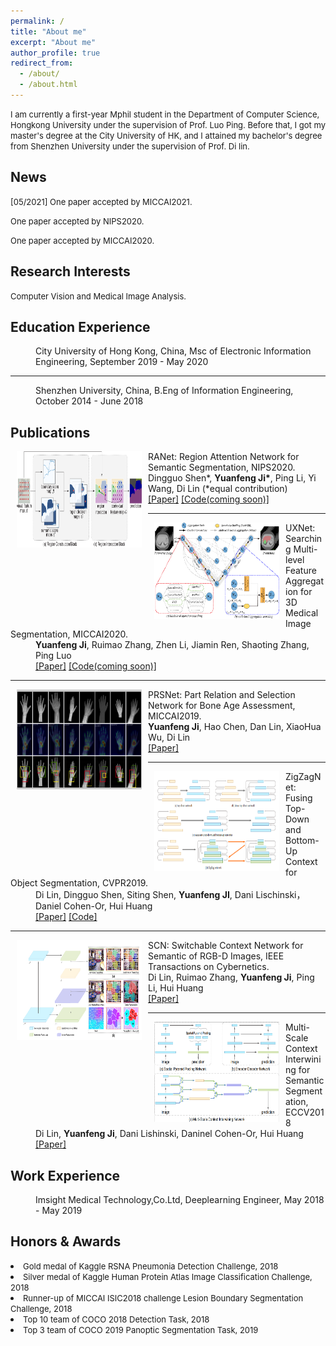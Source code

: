 ```yaml
---
permalink: /
title: "About me"
excerpt: "About me"
author_profile: true
redirect_from:
  - /about/
  - /about.html
---
```

<p><font size="2">I am currently a first-year Mphil student in the Department of Computer Science, Hongkong University under the supervision of  Prof. Luo Ping. Before that, I got my master's degree at the City University of HK, and I attained my bachelor's degree from Shenzhen University under the supervision of Prof. Di lin.</font></p>

<h2 id="News">News</h2>
<p><font size="2">[05/2021] One paper accepted by MICCAI2021.</font></p>
<p><font size="2">One paper accepted by NIPS2020.</font></p>
<p><font size="2">One paper accepted by MICCAI2020.</font></p>


<h2 id="Research-Interests">Research Interests</h2>
<p><font size="2">Computer Vision and Medical Image Analysis.</font></p>

<h2 id="Education-Experience">Education Experience</h2>

<dd> City University of Hong Kong, China, Msc of Electronic Information Engineering, September 2019 - May 2020</dd>
<hr>
<dd> Shenzhen University, China, B.Eng of Information Engineering, October 2014 - June 2018</dd>


<h2 id="publications">Publications</h2>
<dl><dt><img align="left" width="200" height="154" hspace="10" src="/images/RANet.png"></dt>
    <dt>RANet: Region Attention Network for Semantic Segmentation, NIPS2020.</dt>
    <dd>Dingguo Shen*, <strong>Yuanfeng Ji*</strong>, Ping Li, Yi Wang, Di Lin (*equal contribution)</dd>
    <dd><a href="">[Paper]</a>
      <a href="">[Code(coming soon)]</a></dd></dl>
<hr>
<dl><dt><img align="left" width="200" height="154" hspace="10" src="/images/UXNet.png"></dt>
    <dt>UXNet: Searching Multi-level Feature Aggregation for 3D Medical Image Segmentation, MICCAI2020.</dt>
    <dd><strong>Yuanfeng Ji</strong>, Ruimao Zhang, Zhen Li, Jiamin Ren, Shaoting Zhang, Ping Luo</dd>
    <dd><a href="https://arxiv.org/abs/2009.07501">[Paper]</a>
      <a href="">[Code(coming soon)]</a></dd></dl>
<hr>
<dl><dt><img align="left" width="200" height="160" hspace="10" src="/images/PRSNet.png"></dt>
    <dt>PRSNet: Part Relation and Selection Network for Bone Age Assessment, MICCAI2019.</dt>
    <dd><strong>Yuanfeng Ji</strong>, Hao Chen, Dan Lin, XiaoHua Wu, Di Lin</dd>
    <dd><a href="https://arxiv.org/pdf/1909.05651.pdf">[Paper]</a></dd></dl>
<hr>
<dl><dt><img align="left" width="200" height="160" hspace="10" src="/images/Zig.png"></dt>
    <dt>ZigZagNet: Fusing Top-Down and Bottom-Up Context for Object Segmentation, CVPR2019.</dt>
    <dd>Di Lin, Dingguo Shen, Siting Shen, <strong>Yuanfeng JI</strong>, Dani Lischinski，Daniel Cohen-Or, Hui
Huang</dd>
    <dd><a href="http://openaccess.thecvf.com/content_CVPR_2019/papers/Lin_ZigZagNet_Fusing_Top-Down_and_Bottom-Up_Context_for_Object_Segmentation_CVPR_2019_paper.pdf">[Paper]</a>
        <a href="https://github.com/sitingshen/Detectron-ZZNet">[Code]</a></dd></dl>
<hr>
<dl><dt><img align="left" width="200" height="160" hspace="10" src="/images/SCN.png"></dt>
    <dt>SCN: Switchable Context Network for Semantic of RGB-D Images, IEEE Transactions on Cybernetics.</dt>
    <dd>Di Lin, Ruimao Zhang, <strong>Yuanfeng Ji</strong>, Ping Li, Hui Huang</dd>
    <dd><a href="https://ieeexplore.ieee.org/document/8584494/">[Paper]</a></dd></dl>
<hr>
<dl><dt><img align="left" width="200" height="160" hspace="10" src="/images/MSCI.png"></dt>
    <dt>Multi-Scale Context Interwining for Semantic Segmentation, ECCV2018</dt>
    <dd>Di Lin, <strong>Yuanfeng Ji</strong>, Dani Lishinski, Daninel Cohen-Or, Hui Huang</dd>
    <dd><a href="http://openaccess.thecvf.com/content_ECCV_2018/papers/Di_Lin_Multi-Scale_Context_Intertwining_ECCV_2018_paper.pdf">[Paper]</a></dd></dl>



<h2 id="Work-Experience">Work Experience</h2>
<dd> Imsight Medical Technology,Co.Ltd, Deeplearning Engineer, May 2018 - May 2019</dd>


<h2 id="Honors-Awards">Honors & Awards</h2>
<li><font size="2">Gold medal of Kaggle RSNA Pneumonia Detection Challenge, 2018</font></li>
<li><font size="2">Silver medal of Kaggle Human Protein Atlas Image Classification Challenge, 2018</font></li>
<li><font size="2">Runner-up of MICCAI ISIC2018 challenge Lesion Boundary Segmentation Challenge, 2018</font></li>
<li><font size="2">Top 10 team of COCO 2018 Detection Task, 2018</font></li>
<li><font size="2">Top 3 team of COCO 2019 Panoptic Segmentation Task, 2019</font></li>
